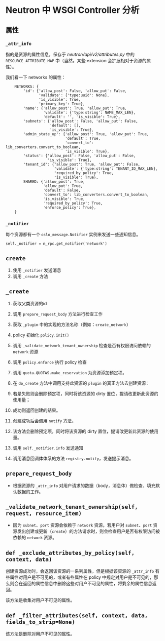 # Neutron 中 WSGI Controller 分析

## 属性

### `_attr_info`

指的是资源的属性信息，保存于 *neutron/api/v2/attributes.py* 中的 `RESOURCE_ATTRIBUTE_MAP` 中（当然，某些 extension 会扩展相对于资源的属性）。

我们看一下 networks 的属性：

```
    NETWORKS: {
        'id': {'allow_post': False, 'allow_put': False,
               'validate': {'type:uuid': None},
               'is_visible': True,
               'primary_key': True},
        'name': {'allow_post': True, 'allow_put': True,
                 'validate': {'type:string': NAME_MAX_LEN},
                 'default': '', 'is_visible': True},
        'subnets': {'allow_post': False, 'allow_put': False,
                    'default': [],
                    'is_visible': True},
        'admin_state_up': {'allow_post': True, 'allow_put': True,
                           'default': True,
                           'convert_to': lib_converters.convert_to_boolean,
                           'is_visible': True},
        'status': {'allow_post': False, 'allow_put': False,
                   'is_visible': True},
        'tenant_id': {'allow_post': True, 'allow_put': False,
                      'validate': {'type:string': TENANT_ID_MAX_LEN},
                      'required_by_policy': True,
                      'is_visible': True},
        SHARED: {'allow_post': True,
                 'allow_put': True,
                 'default': False,
                 'convert_to': lib_converters.convert_to_boolean,
                 'is_visible': True,
                 'required_by_policy': True,
                 'enforce_policy': True},
    }
```

### `_notifier`

每个资源都有一个 `oslo_message.Notifier` 实例来发送一些通知信息。

```
self._notifier = n_rpc.get_notifier('network')
```

## `create`

1. 使用 `_notifier` 发送消息
2. 调用 `_create` 方法

## `_create`

1. 获取父类资源的id
2. 调用 `prepare_request_body` 方法进行检查工作
3. 获取 `_plugin` 中的实现的方法名称（例如：`create_network`）
4. policy 初始化 `policy.init()`
5. 调用 `_validate_network_tenant_ownership` 检查是否有权限访问依赖的 `network` 资源
6. 调用 `policy.enforce` 执行 policy 检查
7. 调用 `quota.QUOTAS.make_reservation` 为资源添加预定项。
8. 在 `do_create` 方法中调用支持此资源的 `plugin` 的真正方法去创建资源：
 1. 若是失败则会删除预定项，同时将该资源的 dirty 置位，提请改更新此资源的使用量；
 2. 成功则返回创建的结果。

9. 创建成功后会调用 `notify` 方法，
 1. 该方法会删除预定项，同时将该资源的 dirty 置位，提请改更新此资源的使用量。
 2. 调用 `self._notifier.info` 发送通知
 3. 调用消息回调体体系的方法 `registry.notify`，发送提示消息。

## `prepare_request_body`

* 根据资源的 `_attr_info` 对用户请求的数据（body，消息体）做检查、填充默认数据的工作。

## `_validate_network_tenant_ownership(self, request, resource_item)`

* 因为 `subnet`、`port` 资源会依赖于 `network` 资源，若用户对 `subnet`、`port` 资源发出创建或更新（`create`）的方法请求时，则会检查用户是否有权限访问被依赖的 `network` 资源。
 
## `def _exclude_attributes_by_policy(self, context, data)`

创建资源成功时，会返回该资源的一系列属性，但是根据该资源的 `_attr_info` 有些属性对用户是不可见的，或者有些属性在 policy 中规定对用户是不可见的，那么则会在返回的属性信息中删除这些对用户不可见的属性，将剩余的属性信息返回。

该方法是收集对用户不可见的属性。

## `def _filter_attributes(self, context, data, fields_to_strip=None)`

该方法是删除对用户不可见的属性。